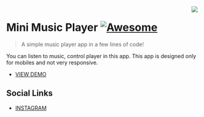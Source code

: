 <!--
*** Hey there! Thanks for checking this readme
*** If you do love my work, kinda follow me
*** that motivates me a lot :D
*** Thanks again!
-->
<!--
[![Contributors][contributors-shield]][contributors-url]
[![Forks][forks-shield]][forks-url]
[![Stargazers][stars-shield]][stars-url]
[![MIT License][license-shield]][license-url]
-->

<img src="https://firebasestorage.googleapis.com/v0/b/scholar-engine-32b26.appspot.com/o/music%20player.png?alt=media&token=968f522a-9bbc-4531-bc78-91fade2a05b4" align="right"/>

# Mini Music Player [![Awesome](https://cdn.rawgit.com/sindresorhus/awesome/d7305f38d29fed78fa85652e3a63e154dd8e8829/media/badge.svg)](https://github.com/codeninja02)
> A simple music player app in a few lines of code!

You can listen to music, control player in this app.
This app is designed only for mobiles and not very responsive.

- [VIEW DEMO](https://promuze.netlify.app)

## Social Links

- [INSTAGRAM](https://www.instagram.com/codeninja02/)


